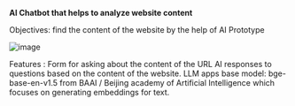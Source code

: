 **AI Chatbot that helps to analyze website content**

Objectives: find the content of the website by the help of AI
Prototype

![image](https://github.com/user-attachments/assets/6a2d2a37-17d5-419a-bdab-40a84e3decda)



Features :
Form for asking about the content of the URL
AI responses to questions based on the content of the website.
LLM apps base model: bge-base-en-v1.5 from BAAI / Beijing academy of Artificial Intelligence which focuses on generating embeddings for text.
